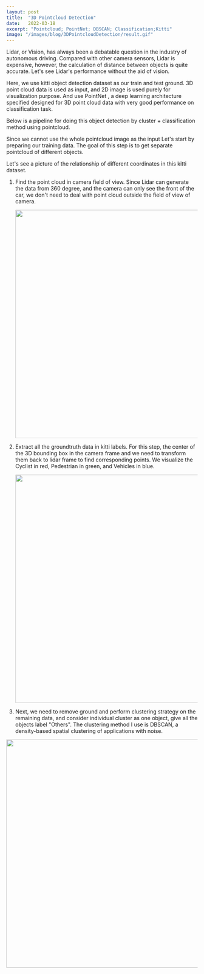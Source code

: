 ```yaml
---
layout: post
title:  "3D Pointcloud Detection"
date:   2022-03-18
excerpt: "Pointcloud; PointNet; DBSCAN; Classification;Kitti"
image: "/images/blog/3DPointcloudDetection/result.gif"
---
```


Lidar, or Vision, has always been a debatable question in the industry of autonomous driving. Compared with other camera sensors, Lidar is expensive, however,  the calculation of distance between objects is quite accurate. Let's see  Lidar's performance without the aid of vision. 

Here, we use kitti object detection dataset as our train and test ground. 3D point cloud data is used as input, and 2D image is used purely for visualization purpose. And use PointNet , a deep learning architecture specified designed for 3D point cloud data with very good performance on classification task.

Below is a pipeline for doing this object detection by cluster + classification method using pointcloud.



Since we cannot use the whole pointcloud image as the input Let's start by preparing our  training data. The goal of this step is to get separate pointcloud of different objects.  

Let's see a picture of the relationship of different coordinates in this kitti dataset.



1) Find the point cloud in camera field of view. Since Lidar can generate the data from 360 degree, and the camera can only see the front of the car, we don't need to deal with point cloud outside the field of view of camera.

   <div style="text-align: center"><img src="{{ "/images/blog/3DPointcloudDetection/FOV.jpg" | absolute_url }}" alt="" width = "600" /></div>


2. Extract all the groundtruth data in kitti labels. For this step, the center of the 3D bounding box in the camera frame and we need to transform them back to lidar frame to find corresponding points. We visualize the Cyclist in red,  Pedestrian in green, and Vehicles in blue.

   <div style="text-align: center"><img src="{{ "/images/blog/3DPointcloudDetection/gt.png" | absolute_url }}" alt="" width = "600" /></div>

3. Next, we need to remove ground and perform clustering strategy on the remaining data, and consider individual cluster as one object,  give all the objects label "Others". The clustering method I use is DBSCAN, a density-based spatial clustering of applications with noise.

<div style="text-align: center"><img src="{{ "/images/blog/3DPointcloudDetection/cluster.png" | absolute_url }}" alt="" width = "600"/></div>





